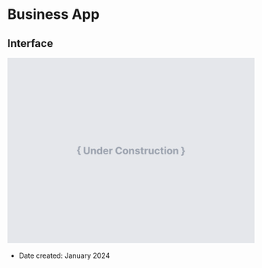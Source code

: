 # Business App

## Interface
![Interface](https://raw.githubusercontent.com/luqmanherifa/luqman-herifa-personal-portfolio-v2/main/public/works/uc.png)

- Date created: January 2024
